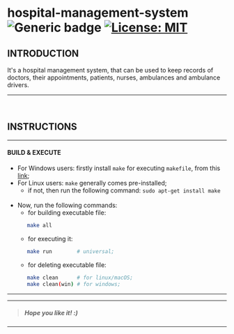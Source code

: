 # hospital-management-system &nbsp; ![Generic badge](https://img.shields.io/badge/University-Project-red.svg) [![License: MIT](https://img.shields.io/badge/License-MIT-yellow.svg)](https://en.wikipedia.org/wiki/MIT_License) <!--![views](https://visitor-badge.glitch.me/badge?page_id=code-chaser.hospital-management-system)--> &nbsp;
## INTRODUCTION
It's a hospital management system, that can be used to keep records of doctors, their appointments, patients, nurses, ambulances and ambulance drivers.

___

<br>

## INSTRUCTIONS
___
#### BUILD & EXECUTE
- For Windows users: firstly install ` make ` for executing ` makefile `, from this [link](https://stackoverflow.com/questions/32127524/how-to-install-and-use-make-in-windows);
- For Linux users: ` make ` generally comes pre-installed;
   - if not, then run the following command: ` sudo apt-get install make `
   <br>
- Now, run the following commands:
   - for building executable file: 
  ```bash
     make all
  ```
   - for executing it:
  ```bash
     make run        # universal;
  ```
   - for deleting executable file:
  ```bash
     make clean      # for linux/macOS;
     make clean(win) # for windows;
  ```
___

___
>##### *Hope you like it! :)*
___
